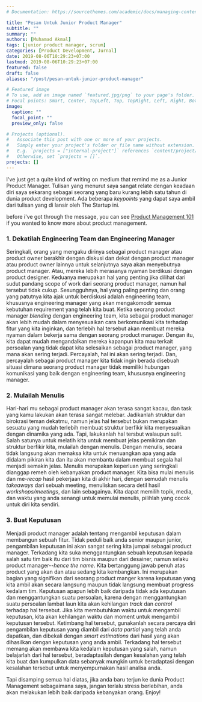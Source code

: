 ```yaml
---
# Documentation: https://sourcethemes.com/academic/docs/managing-content/

title: "Pesan Untuk Junior Product Manager"
subtitle: ""
summary: ""
authors: [Muhamad Akmal]
tags: [junior product manager, scrum]
categories: [Product Development, Jurnal]
date: 2019-08-06T10:29:23+07:00
lastmod: 2019-08-06T10:29:23+07:00
featured: false
draft: false
aliases: "/post/pesan-untuk-junior-product-manager"

# Featured image
# To use, add an image named `featured.jpg/png` to your page's folder.
# Focal points: Smart, Center, TopLeft, Top, TopRight, Left, Right, BottomLeft, Bottom, BottomRight.
image:
  caption: ""
  focal_point: ""
  preview_only: false

# Projects (optional).
#   Associate this post with one or more of your projects.
#   Simply enter your project's folder or file name without extension.
#   E.g. `projects = ["internal-project"]` references `content/project/deep-learning/index.md`.
#   Otherwise, set `projects = []`.
projects: []
---
```


I've just get a quite kind of writing on medium that remind me as a Junior Product Manager. Tulisan yang menurut saya sangat relate dengan keadaan diri saya sekarang sebagai seorang yang baru kurang lebih satu tahun di dunia product development. Ada beberapa *keypoints* yang dapat saya ambil dari tulisan yang di lansir oleh The Startup ini.

before i've got through the message, you can see [Product Management 101](https://productcoalition.com/product-management-101-crash-course-in-product-management-introduction-e272f5d0ce22) if you wanted to know more about product management.

### 1. Dekatilah Engineering Team dan Engineering Manager 

Seringkali, orang yang mengaku dirinya sebagai product manager atau product owner berakhir dengan diskusi dan dekat dengan product manager atau product owner lainnya untuk selanjutnya saya akan menyebutnya product manager. Atau, mereka lebih merasanya nyaman berdikusi dengan product designer. Keduanya merupakan hal yang penting jika dilihat dari sudut pandang scope of work dari seorang product manager, namun hal tersebut tidak cukup. Sesungguhnya, hal yang paling penting dan orang yang patutnya kita ajak untuk berdiskusi adalah engineering team, khususnya engineering manager yang akan mengakomodir semua kebutuhan requirement yang telah kita buat. Ketika seorang product manager *blending* dengan engineering team, kita sebagai product manager akan lebih mudah dalam menyesuaikan cara berkomunikasi kita terhadap fitur yang kita inginkan, dan terlebih hal tersebut akan membuat mereka nyaman dalam bekerja sama dengan seorang product manager. Dengan itu, kita dapat mudah mengandalkan mereka kapanpun kita mau terkait persoalan yang tidak dapat kita selesaikan sebagai product manager, yang mana akan sering terjadi. Percayalah, hal ini akan sering terjadi. Dan, percayalah sebagai product manager kita tidak ingin berada disebuah situasi dimana seorang product manager tidak memiliki hubungan komunikasi yang baik dengan engineering team, khususnya engineering manager.

### 2. Mulailah Menulis

Hari-hari mu sebagai product manager akan terasa sangat kacau, dan task yang kamu lakukan akan terasa sangat melebar. Jadikanlah struktur dan birokrasi teman dekatmu, namun jelas hal tersebut bukan merupakan sesuatu yang mudah terlebih membuat struktur berfikir kita menyesuaikan dengan dinamika yang ada. Tapi, lakukanlah hal tersbut walaupun sulit. Salah satunya untuk melatih kita untuk membuat jelas pemikiran dan struktur berfikir kita, mulailah dengan menulis. Dengan menulis, secara tidak langsung akan memaksa kita untuk menuangkan apa yang ada didalam pikiran kita dan itu akan membantu dalam membuat segala hal menjadi semakin jelas. Menulis merupakan keperluan yang seringkali dianggap remeh oleh kebanyakan product manager. Kita bisa mulai menulis dan me-*recap* hasil pekerjaan kita di akhir hari, dengan semudah menulis *takeaways* dari sebuah meeting, menuliskan secara detil hasil *workshops/meetings*, dan lain sebagainya. Kita dapat memilih topik, media, dan waktu yang anda senangi untuk memulai menulis, pilihlah yang cocok untuk diri kita sendiri.



### 3. Buat Keputusan

Menjadi product manager adalah tentang mengambil keputusan dalam membangun sebuah fitur. Tidak peduli baik anda senior maupun junior, pengambilan keputusan ini akan sangat sering kita jumpai sebagai product manager. Terkadang kita suka menggantungkan sebuah keputusan kepada salah satu tim baik itu dari tim bisnis maupun dari desainer, namun selaku product manager--*hence the name*. Kita bertanggung jawab penuh atas product yang akan dan atau sedang kita kembangkan. Ini merupakan bagian yang signifikan dari seorang product manger karena keputusan yang kita ambil akan secara langsung maupun tidak langsung membuat progress kedalam tim. Keputusan apapun lebih baik daripada tidak ada keputusan dan menggantungkan suatu persoalan, karena dengan menggantungkan suatu persoalan lambat laun kita akan kehilangan *track* dan *control* terhadap hal tersebut. Jika kita membutuhkan waktu untuk mengambil keputusan, kita akan kehilangan waktu dan moment untuk mengambil keputusan tersebut. Ketimbang hal tersebut, gunakanlah secara percaya diri pengambilan keputusan yang diambil dari *data partial* yang telah anda dapatkan, dan dibekali dengan *smart estimations* dari hasil yang akan dihasilkan dengan keputusan yang anda ambil. Terkadang hal tersebut memang akan membawa kita kedalam keputusan yang salah, namun belajarlah dari hal tersebut, beradaptasilah dengan kesalahan yang telah kita buat dan kumpulkan data sebanyak mungkin untuk beradaptasi dengan kesalahan tersebut untuk menyempurnakan hasil analisa anda.

Tapi disamping semua hal diatas, jika anda baru terjun ke dunia Product Management sebagaimana saya, jangan terlalu stress berlebihan, anda akan melakukan lebih baik daripada kebanyakan orang. Enjoy!

